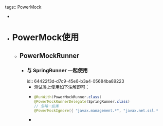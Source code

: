 tags:: PowerMock

-
- # PowerMock使用
	- ## PowerMockRunner
		- ### 与 SpringRunner 一起使用
		  id:: 64422f3d-d7c9-45e6-b3a4-05684ba89223
			- 测试类上使用如下注解即可：
			- ``` java
			  @RunWith(PowerMockRunner.class)
			  @PowerMockRunnerDelegate(SpringRunner.class)
			  // 忽略一些类
			  @PowerMockIgnore({ "javax.management.*", "javax.net.ssl.*" })
			  ```
			-